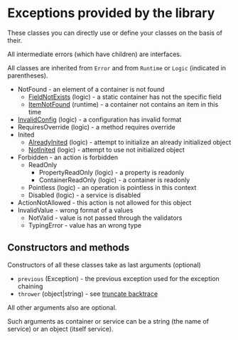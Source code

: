 # Exceptions provided by the library

These classes you can directly use or define your classes on the basis of their.

All intermediate errors (which have children) are interfaces.

All classes are inherited from `Error` and from `Runtime` or `Logic` (indicated in parentheses).

 * NotFound - an element of a container is not found
    * [FieldNotExists](classes/FieldNotExists.md) (logic) - a static container has not the specific field
    * [ItemNotFound](classes/ItemNotFound.md) (runtime) - a container not contains an item in this time
 * [InvalidConfig](classes/InvalidConfig.md) (logic) - a configuration has invalid format
 * RequiresOverride (logic) - a method requires override
 * Inited 
    * [AlreadyInited](classes/AlreadyInited.md) (logic) - attempt to initialize an already initialized object
    * [NotInited](classes/NotInited.md) (logic) - attempt to use not initialized object
 * Forbidden - an action is forbidden
    * ReadOnly
        * PropertyReadOnly (logic) - a property is readonly
        * ContainerReadOnly (logic) - a container is readonly
    * Pointless (logic) - an operation is pointless in this context
    * Disabled (logic) - a service is disabled
 * ActionNotAllowed - this action is not allowed for this object
 * InvalidValue - wrong format of a values
    * NotValid - value is not passed through the validators
    * TypingError - value has an wrong type

## Constructors and methods

Constructors of all these classes take as last arguments (optional)

 * `previous` (Exception) - the previous exception used for the exception chaining
 * `thrower` (object|string) - see [truncate backtrace](backtrace.md)

All other arguments also are optional.

Such arguments as container or service can be a string (the name of service) or an object (itself service).
